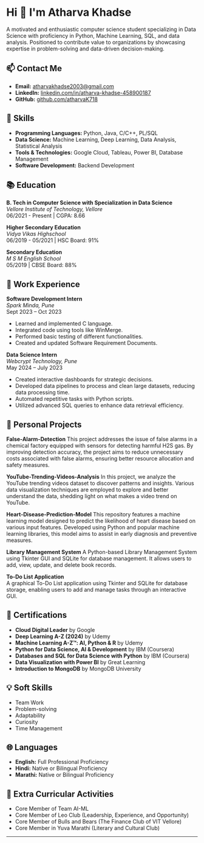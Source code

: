 # Hi 👋 I'm Atharva Khadse

A motivated and enthusiastic computer science student specializing in Data Science with proficiency in Python, Machine Learning, SQL, and data analysis. Positioned to contribute value to organizations by showcasing expertise in problem-solving and data-driven decision-making.

## 📫 Contact Me
- **Email:** [atharvakhadse2003@gmail.com](mailto:atharvakhadse2003@gmail.com)
- **LinkedIn:** [linkedin.com/in/atharva-khadse-458900187](https://linkedin.com/in/atharva-khadse-458900187)
- **GitHub:** [github.com/atharvaK718](https://github.com/atharvaK718)

## 🚀 Skills
- **Programming Languages:** Python, Java, C/C++, PL/SQL
- **Data Science:** Machine Learning, Deep Learning, Data Analysis, Statistical Analysis
- **Tools & Technologies:** Google Cloud, Tableau, Power BI, Database Management
- **Software Development:** Backend Development

## 📚 Education
**B. Tech in Computer Science with Specialization in Data Science**  
*Vellore Institute of Technology, Vellore*  
06/2021 - Present | CGPA: 8.66

**Higher Secondary Education**  
*Vidya Vikas Highschool*  
06/2019 - 05/2021 | HSC Board: 91%

**Secondary Education**  
*M S M English School*  
05/2019 | CBSE Board: 88%

## 💼 Work Experience

**Software Development Intern**  
*Spark Minda, Pune*  
Sept 2023 – Oct 2023
- Learned and implemented C language.
- Integrated code using tools like WinMerge.
- Performed basic testing of different functionalities.
- Created and updated Software Requirement Documents.

**Data Science Intern**  
*Webcrypt Technology, Pune*  
May 2024 – July 2023
- Created interactive dashboards for strategic decisions.
- Developed data pipelines to process and clean large datasets, reducing data processing time.
- Automated repetitive tasks with Python scripts.
- Utilized advanced SQL queries to enhance data retrieval efficiency.

## 🔧 Personal Projects
**False-Alarm-Detection**
      This project addresses the issue of false alarms in a chemical factory equipped with sensors for detecting harmful H2S gas. By improving detection accuracy, the project aims to reduce unnecessary costs associated with false alarms, ensuring better resource allocation and safety measures. 

**YouTube-Trending-Videos-Analysis**
      In this project, we analyze the YouTube trending videos dataset to discover patterns and insights. Various data visualization techniques are employed to explore and better understand the data, shedding light on what makes a video trend on YouTube.

**Heart-Disease-Prediction-Model**
      This repository features a machine learning model designed to predict the likelihood of heart disease based on various input features. Developed using Python and popular machine learning libraries, this model aims to assist in early diagnosis and preventive measures.

**Library Management System**
      A Python-based Library Management System using Tkinter GUI and SQLite for database management. It allows users to add, view, update, and delete book records.

**To-Do List Application**  
      A graphical To-Do List application using Tkinter and SQLite for database storage, enabling users to add and manage tasks through an interactive GUI.

## 📜 Certifications
- **Cloud Digital Leader** by Google
- **Deep Learning A-Z (2024)** by Udemy
- **Machine Learning A-Z™: AI, Python & R** by Udemy
- **Python for Data Science, AI & Development** by IBM (Coursera)
- **Databases and SQL for Data Science with Python** by IBM (Coursera)
- **Data Visualization with Power BI** by Great Learning
- **Introduction to MongoDB** by MongoDB University

## 💡 Soft Skills
- Team Work
- Problem-solving
- Adaptability
- Curiosity
- Time Management

## 🌐 Languages
- **English:** Full Professional Proficiency
- **Hindi:** Native or Bilingual Proficiency
- **Marathi:** Native or Bilingual Proficiency

## 🌟 Extra Curricular Activities
- Core Member of Team AI-ML
- Core Member of Leo Club (Leadership, Experience, and Opportunity)
- Core Member of Bulls and Bears (The Finance Club of VIT Vellore)
- Core Member in Yuva Marathi (Literary and Cultural Club)

---
